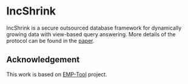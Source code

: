 # IncShrink

IncShrink is a secure outsourced database framework for dynamically growing data with view-based query answering. More details of the protocol can be found in the [paper](https://arxiv.org/abs/2203.05084).

## Acknowledgement
This work is based on [EMP-Tool](https://github.com/emp-toolkit/emp-tool) project.
